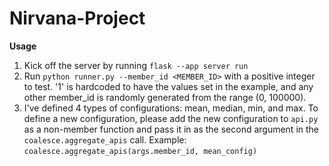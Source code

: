 # Nirvana-Project

**Usage**
1. Kick off the server by running `flask --app server run`
2. Run `python runner.py --member_id <MEMBER_ID>` with a positive integer to test. '1' is hardcoded to have the values set in the example, and any other member_id is randomly generated from the range (0, 100000).
3. I've defined 4 types of configurations: mean, median, min, and max. To define a new configuration, please add the new configuration to `api.py` as a non-member function and pass it in as the second argument in the `coalesce.aggregate_apis` call. Example: `coalesce.aggregate_apis(args.member_id, mean_config)`